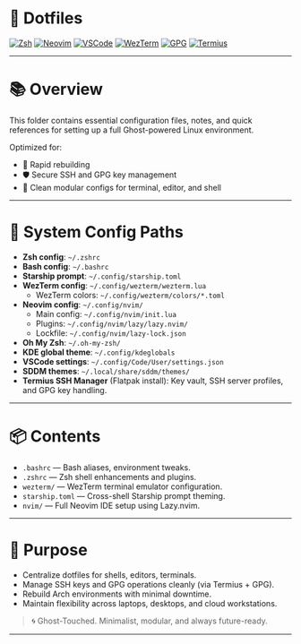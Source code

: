 # 👻 Dotfiles

[![Zsh](https://img.shields.io/badge/Zsh-Shell-689E6E)](https://www.zsh.org/) [![Neovim](https://img.shields.io/badge/Neovim-Config-57A143)](https://neovim.io/) [![VSCode](https://img.shields.io/badge/VSCode-Editor-007ACC)](https://code.visualstudio.com/) [![WezTerm](https://img.shields.io/badge/WezTerm-Terminal-5E81AC)](https://wezfurlong.org/wezterm/) [![GPG](https://img.shields.io/badge/GPG-Keys-4E5D94)](https://gnupg.org/) [![Termius](https://img.shields.io/badge/Termius-SSH_Manager-00BFFF)](https://termius.com)

---

# 📚 Overview

This folder contains essential configuration files, notes, and quick references for setting up a full Ghost-powered Linux environment.

Optimized for:
- 🎯 Rapid rebuilding
- 🛡️ Secure SSH and GPG key management
- 🧠 Clean modular configs for terminal, editor, and shell

---

# 🔧 System Config Paths

- **Zsh config**: `~/.zshrc`
- **Bash config**: `~/.bashrc`
- **Starship prompt**: `~/.config/starship.toml`
- **WezTerm config**: `~/.config/wezterm/wezterm.lua`
  - WezTerm colors: `~/.config/wezterm/colors/*.toml`
- **Neovim config**: `~/.config/nvim/`
  - Main config: `~/.config/nvim/init.lua`
  - Plugins: `~/.config/nvim/lazy/lazy.nvim/`
  - Lockfile: `~/.config/nvim/lazy-lock.json`
- **Oh My Zsh**: `~/.oh-my-zsh/`
- **KDE global theme**: `~/.config/kdeglobals`
- **VSCode settings**: `~/.config/Code/User/settings.json`
- **SDDM themes**: `~/.local/share/sddm/themes/`
- **Termius SSH Manager** (Flatpak install): Key vault, SSH server profiles, and GPG key handling.

---

# 📦 Contents

- `.bashrc` — Bash aliases, environment tweaks.
- `.zshrc` — Zsh shell enhancements and plugins.
- `wezterm/` — WezTerm terminal emulator configuration.
- `starship.toml` — Cross-shell Starship prompt theming.
- `nvim/` — Full Neovim IDE setup using Lazy.nvim.

---

# 🎯 Purpose

- Centralize dotfiles for shells, editors, terminals.
- Manage SSH keys and GPG operations cleanly (via Termius + GPG).
- Rebuild Arch environments with minimal downtime.
- Maintain flexibility across laptops, desktops, and cloud workstations.

> 🌀 Ghost-Touched. Minimalist, modular, and always future-ready.

---
